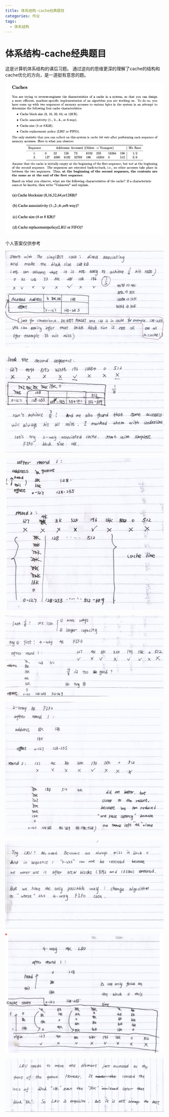```yaml
---
title: 体系结构-cache经典题目
categories: 作业
tags:
  - 体系结构
---
```

# 体系结构-cache经典题目

这是计算机体系结构的课后习题。 通过逆向的思维更深的理解了cache的结构和cache优化的方向，是一道挺有意思的题。

![image-20221107215520312](https://raw.githubusercontent.com/Lunaticsky-tql/blog_article_resources/main/%E4%BD%93%E7%B3%BB%E7%BB%93%E6%9E%84-cache/20221107220133912940_232_image-20221107215520312.png)

个人答案仅供参考

![BDE01ED506906D92EDDFF59FB5BA32D9](https://raw.githubusercontent.com/Lunaticsky-tql/blog_article_resources/main/%E4%BD%93%E7%B3%BB%E7%BB%93%E6%9E%84-cache/20221107135836770239_118_BDE01ED506906D92EDDFF59FB5BA32D9.jpg)

![8777BD10551663F195CC6E5C33F5C986](https://raw.githubusercontent.com/Lunaticsky-tql/blog_article_resources/main/%E4%BD%93%E7%B3%BB%E7%BB%93%E6%9E%84-cache/20221107135838302992_961_8777BD10551663F195CC6E5C33F5C986.jpg)

![image-20221107220004897](https://raw.githubusercontent.com/Lunaticsky-tql/blog_article_resources/main/%E4%BD%93%E7%B3%BB%E7%BB%93%E6%9E%84-cache/20221107220136090940_467_image-20221107220004897.png)

![74966D2A3FF6BD074F7A29C5CF3A4832](https://raw.githubusercontent.com/Lunaticsky-tql/blog_article_resources/main/%E4%BD%93%E7%B3%BB%E7%BB%93%E6%9E%84-cache/20221107135841382575_356_74966D2A3FF6BD074F7A29C5CF3A4832.jpg)

![36197BA4AFEF78EF89A0D8635CBFBEF7](https://raw.githubusercontent.com/Lunaticsky-tql/blog_article_resources/main/%E4%BD%93%E7%B3%BB%E7%BB%93%E6%9E%84-cache/20221107135842709137_738_36197BA4AFEF78EF89A0D8635CBFBEF7.jpg)

![A025FDFE253E78CE2CDB8743D58DD963](https://raw.githubusercontent.com/Lunaticsky-tql/blog_article_resources/main/%E4%BD%93%E7%B3%BB%E7%BB%93%E6%9E%84-cache/20221107135844032615_523_A025FDFE253E78CE2CDB8743D58DD963.jpg)

![image-20221107220103032](https://raw.githubusercontent.com/Lunaticsky-tql/blog_article_resources/main/%E4%BD%93%E7%B3%BB%E7%BB%93%E6%9E%84-cache/20221107220140271744_579_image-20221107220103032.png)

![8D44BC68FBC1F5D2361F564FDEC15B81](https://raw.githubusercontent.com/Lunaticsky-tql/blog_article_resources/main/%E4%BD%93%E7%B3%BB%E7%BB%93%E6%9E%84-cache/20221107135848168421_297_5C5A1A71E12687C41E251DEF29A3AE6B.jpg)
